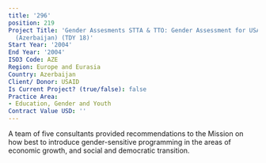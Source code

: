 ```yaml
---
title: '296'
position: 219
Project Title: 'Gender Assesments STTA & TTO: Gender Assessment for USAID/Caucasus
  (Azerbaijan) (TDY 18)'
Start Year: '2004'
End Year: '2004'
ISO3 Code: AZE
Region: Europe and Eurasia
Country: Azerbaijan
Client/ Donor: USAID
Is Current Project? (true/false): false
Practice Area:
- Education, Gender and Youth
Contract Value USD: ''
---
```


A team of five consultants provided recommendations to the Mission on how best to introduce gender-sensitive programming in the areas of economic growth, and social and democratic transition.